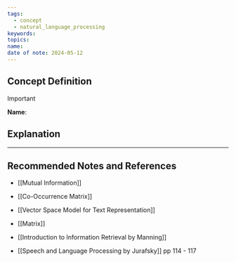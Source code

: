 ```yaml
---
tags:
  - concept
  - natural_language_processing
keywords: 
topics: 
name: 
date of note: 2024-05-12
---
```


## Concept Definition

>[!important]
>**Name**: 



## Explanation





-----------
##  Recommended Notes and References


- [[Mutual Information]]
- [[Co-Occurrence Matrix]]
- [[Vector Space Model for Text Representation]]
- [[Matrix]]


- [[Introduction to Information Retrieval by Manning]]
- [[Speech and Language Processing by Jurafsky]] pp 114 - 117